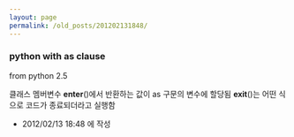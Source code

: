 ```yaml
---
layout: page
permalink: /old_posts/201202131848/
---
```


### python with as clause

from python 2.5

클래스 멤버변수
__enter__()에서 반환하는 값이 as 구문의 변수에 할당됨
__exit__()는 어떤 식으로 코드가 종료되더라고 실행함




- 2012/02/13 18:48 에 작성